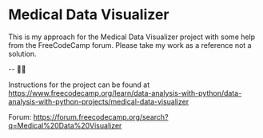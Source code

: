 # Medical Data Visualizer

This is my approach for the Medical Data Visualizer project with some help from the FreeCodeCamp forum. Please take my work as a reference not a solution.

-- 🫶🏻

Instructions for the project can be found at https://www.freecodecamp.org/learn/data-analysis-with-python/data-analysis-with-python-projects/medical-data-visualizer

Forum: https://forum.freecodecamp.org/search?q=Medical%20Data%20Visualizer
